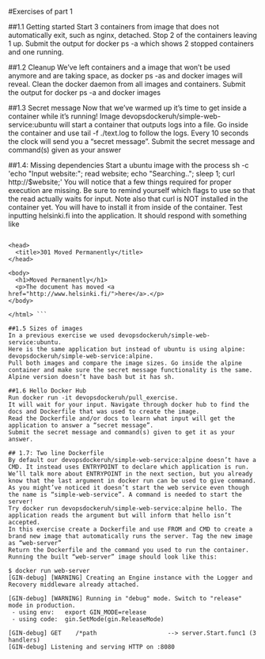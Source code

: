 #Exercises of part 1

##1.1 Getting started
Start 3 containers from image that does not automatically exit, such as nginx, detached.
Stop 2 of the containers leaving 1 up.
Submit the output for docker ps -a which shows 2 stopped containers and one running.

##1.2 Cleanup
We’ve left containers and a image that won’t be used anymore and are taking space, as docker ps -as and docker images will reveal.
Clean the docker daemon from all images and containers.
Submit the output for docker ps -a and docker images

##1.3 Secret message
Now that we’ve warmed up it’s time to get inside a container while it’s running!
Image devopsdockeruh/simple-web-service:ubuntu will start a container that outputs logs into a file. Go inside the container and use tail -f ./text.log to follow the logs. Every 10 seconds the clock will send you a “secret message”.
Submit the secret message and command(s) given as your answer

##1.4: Missing dependencies
Start a ubuntu image with the process sh -c 'echo "Input website:"; read website; echo "Searching.."; sleep 1; curl http://$website;'
You will notice that a few things required for proper execution are missing. Be sure to remind yourself which flags to use so that the read actually waits for input.
Note also that curl is NOT installed in the container yet. You will have to install it from inside of the container.
Test inputting helsinki.fi into the application. It should respond with something like
```<html>

<head>
  <title>301 Moved Permanently</title>
</head>

<body>
  <h1>Moved Permanently</h1>
  <p>The document has moved <a href="http://www.helsinki.fi/">here</a>.</p>
</body>

</html> ```

##1.5 Sizes of images
In a previous exercise we used devopsdockeruh/simple-web-service:ubuntu.
Here is the same application but instead of ubuntu is using alpine: devopsdockeruh/simple-web-service:alpine.
Pull both images and compare the image sizes. Go inside the alpine container and make sure the secret message functionality is the same. Alpine version doesn’t have bash but it has sh.

##1.6 Hello Docker Hub
Run docker run -it devopsdockeruh/pull_exercise.
It will wait for your input. Navigate through docker hub to find the docs and Dockerfile that was used to create the image.
Read the Dockerfile and/or docs to learn what input will get the application to answer a “secret message”.
Submit the secret message and command(s) given to get it as your answer.

## 1.7: Two line Dockerfile
By default our devopsdockeruh/simple-web-service:alpine doesn’t have a CMD. It instead uses ENTRYPOINT to declare which application is run.
We’ll talk more about ENTRYPOINT in the next section, but you already know that the last argument in docker run can be used to give command.
As you might’ve noticed it doesn’t start the web service even though the name is “simple-web-service”. A command is needed to start the server!
Try docker run devopsdockeruh/simple-web-service:alpine hello. The application reads the argument but will inform that hello isn’t accepted.
In this exercise create a Dockerfile and use FROM and CMD to create a brand new image that automatically runs the server. Tag the new image as “web-server”
Return the Dockerfile and the command you used to run the container.
Running the built “web-server” image should look like this:

$ docker run web-server
[GIN-debug] [WARNING] Creating an Engine instance with the Logger and Recovery middleware already attached.

[GIN-debug] [WARNING] Running in "debug" mode. Switch to "release" mode in production.
 - using env:   export GIN_MODE=release
 - using code:  gin.SetMode(gin.ReleaseMode)

[GIN-debug] GET    /*path                    --> server.Start.func1 (3 handlers)
[GIN-debug] Listening and serving HTTP on :8080
